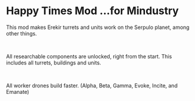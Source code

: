 # Happy Times Mod ...for Mindustry
This mod makes Erekir turrets and units work on the Serpulo planet, among other things.

<br>

All researchable components are unlocked, right from the start. This includes all turrets, buildings and units.

<br>

All worker drones build faster. (Alpha, Beta, Gamma, Evoke, Incite, and Emanate)

<br>
